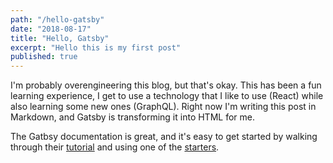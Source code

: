 ```yaml
---
path: "/hello-gatsby"
date: "2018-08-17"
title: "Hello, Gatsby"
excerpt: "Hello this is my first post"
published: true
---
```


I'm probably overengineering this blog, but that's okay. This has been a fun
learning experience, I get to use a technology that I like to use (React) while
also learning some new ones (GraphQL). Right now I'm writing this post in
Markdown, and Gatsby is transforming it into HTML for me.

The Gatbsy documentation is great, and it's easy to get started by walking
through their [tutorial](https://next.gatsbyjs.org/tutorial/) and using one of
the [starters](https://next.gatsbyjs.org/docs/gatsby-starters/).
